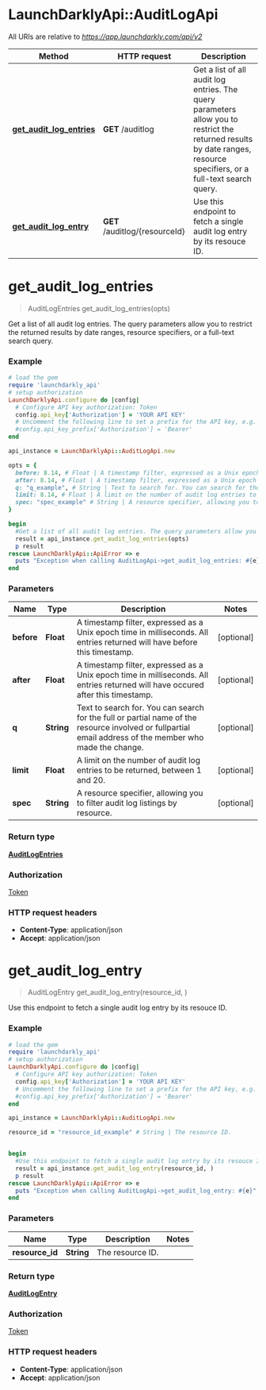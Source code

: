 # LaunchDarklyApi::AuditLogApi

All URIs are relative to *https://app.launchdarkly.com/api/v2*

Method | HTTP request | Description
------------- | ------------- | -------------
[**get_audit_log_entries**](AuditLogApi.md#get_audit_log_entries) | **GET** /auditlog | Get a list of all audit log entries. The query parameters allow you to restrict the returned results by date ranges, resource specifiers, or a full-text search query.
[**get_audit_log_entry**](AuditLogApi.md#get_audit_log_entry) | **GET** /auditlog/{resourceId} | Use this endpoint to fetch a single audit log entry by its resouce ID.


# **get_audit_log_entries**
> AuditLogEntries get_audit_log_entries(opts)

Get a list of all audit log entries. The query parameters allow you to restrict the returned results by date ranges, resource specifiers, or a full-text search query.

### Example
```ruby
# load the gem
require 'launchdarkly_api'
# setup authorization
LaunchDarklyApi.configure do |config|
  # Configure API key authorization: Token
  config.api_key['Authorization'] = 'YOUR API KEY'
  # Uncomment the following line to set a prefix for the API key, e.g. 'Bearer' (defaults to nil)
  #config.api_key_prefix['Authorization'] = 'Bearer'
end

api_instance = LaunchDarklyApi::AuditLogApi.new

opts = { 
  before: 8.14, # Float | A timestamp filter, expressed as a Unix epoch time in milliseconds. All entries returned will have before this timestamp.
  after: 8.14, # Float | A timestamp filter, expressed as a Unix epoch time in milliseconds. All entries returned will have occured after this timestamp.
  q: "q_example", # String | Text to search for. You can search for the full or partial name of the resource involved or fullpartial email address of the member who made the change.
  limit: 8.14, # Float | A limit on the number of audit log entries to be returned, between 1 and 20.
  spec: "spec_example" # String | A resource specifier, allowing you to filter audit log listings by resource.
}

begin
  #Get a list of all audit log entries. The query parameters allow you to restrict the returned results by date ranges, resource specifiers, or a full-text search query.
  result = api_instance.get_audit_log_entries(opts)
  p result
rescue LaunchDarklyApi::ApiError => e
  puts "Exception when calling AuditLogApi->get_audit_log_entries: #{e}"
end
```

### Parameters

Name | Type | Description  | Notes
------------- | ------------- | ------------- | -------------
 **before** | **Float**| A timestamp filter, expressed as a Unix epoch time in milliseconds. All entries returned will have before this timestamp. | [optional] 
 **after** | **Float**| A timestamp filter, expressed as a Unix epoch time in milliseconds. All entries returned will have occured after this timestamp. | [optional] 
 **q** | **String**| Text to search for. You can search for the full or partial name of the resource involved or fullpartial email address of the member who made the change. | [optional] 
 **limit** | **Float**| A limit on the number of audit log entries to be returned, between 1 and 20. | [optional] 
 **spec** | **String**| A resource specifier, allowing you to filter audit log listings by resource. | [optional] 

### Return type

[**AuditLogEntries**](AuditLogEntries.md)

### Authorization

[Token](../README.md#Token)

### HTTP request headers

 - **Content-Type**: application/json
 - **Accept**: application/json



# **get_audit_log_entry**
> AuditLogEntry get_audit_log_entry(resource_id, )

Use this endpoint to fetch a single audit log entry by its resouce ID.

### Example
```ruby
# load the gem
require 'launchdarkly_api'
# setup authorization
LaunchDarklyApi.configure do |config|
  # Configure API key authorization: Token
  config.api_key['Authorization'] = 'YOUR API KEY'
  # Uncomment the following line to set a prefix for the API key, e.g. 'Bearer' (defaults to nil)
  #config.api_key_prefix['Authorization'] = 'Bearer'
end

api_instance = LaunchDarklyApi::AuditLogApi.new

resource_id = "resource_id_example" # String | The resource ID.


begin
  #Use this endpoint to fetch a single audit log entry by its resouce ID.
  result = api_instance.get_audit_log_entry(resource_id, )
  p result
rescue LaunchDarklyApi::ApiError => e
  puts "Exception when calling AuditLogApi->get_audit_log_entry: #{e}"
end
```

### Parameters

Name | Type | Description  | Notes
------------- | ------------- | ------------- | -------------
 **resource_id** | **String**| The resource ID. | 

### Return type

[**AuditLogEntry**](AuditLogEntry.md)

### Authorization

[Token](../README.md#Token)

### HTTP request headers

 - **Content-Type**: application/json
 - **Accept**: application/json



